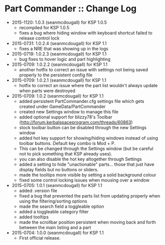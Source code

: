 # Part Commander :: Change Log

* 2015-1120: 1.0.3 (seanmcdougall) for KSP 1.0.5
	+ recompiled for KSP 1.0.5
	+ fixes a bug where hiding window with keyboard shortcut failed to release control lock
* 2015-0731: 1.0.2.4 (seanmcdougall) for KSP 1.1
	+ fixes a NRE that was showing up in the logs
* 2015-0719: 1.0.2.3 (seanmcdougall) for KSP 1.1
	+ bug fixes to hover logic and part highlighting
* 2015-0709: 1.0.2.2 (seanmcdougall) for KSP 1.1
	+ another hotfix to correct an issue with settings not being saved properly to the persistent config file
* 2015-0709: 1.0.2.1 (seanmcdougall) for KSP 1.1
	+ hotfix to correct an issue where the part list wouldn't always update when parts were destroyed
* 2015-0709: 1.0.2 (seanmcdougall) for KSP 1.1
	+ added persistent PartCommander.cfg settings file which gets created under GameData/PartCommander
	+ created new Settings window to manage this file
	+ added optional support for blizzy78's Toolbar (http://forum.kerbalspaceprogram.com/threads/60863)
	+ stock toolbar button can be disabled through the new Settings window
	+ added hot key support for showing/hiding windows instead of using toolbar buttons.  Default key combo is Mod + P.
	+ This can be changed through the Settings window (but be careful not to pick something that KSP already uses).
	+ you can also disable the hot key altogether through Settings
	+ added a setting to hide "unactionable" parts... those that just have display fields but no buttons or sliders.
	+ made the tooltips more visible by setting a solid background colour
	+ fixed some control locking issues when mousing over a window
* 2015-0705: 1.0.1 (seanmcdougall) for KSP 1.1
	+ added .version file
	+ fixed a bug that prevented the parts list from updating properly when using the filtering/sorting options
	+ made the search field a toggleable option
	+ added a toggleable category filter
	+ added tooltips
	+ made the scrollbar position persistent when moving back and forth between the main listing and a part
* 2015-0704: 1.0.0 (seanmcdougall) for KSP 1.1
	+ First official release.
